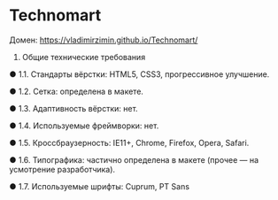 # Technomart
 Домен: https://vladimirzimin.github.io/Technomart/
 
1. Общие технические требования

● 1.1. Стандарты вёрстки: HTML5, CSS3, прогрессивное улучшение.

● 1.2. Сетка: определена в макете.

● 1.3. Адаптивность вёрстки: нет.

● 1.4. Используемые фреймворки: нет.

● 1.5. Кроссбраузерность: IE11+, Chrome, Firefox, Opera, Safari.

● 1.6. Типографика: частично определена в макете (прочее — на усмотрение
разработчика).

● 1.7. Используемые шрифты: Cuprum, PT Sans
